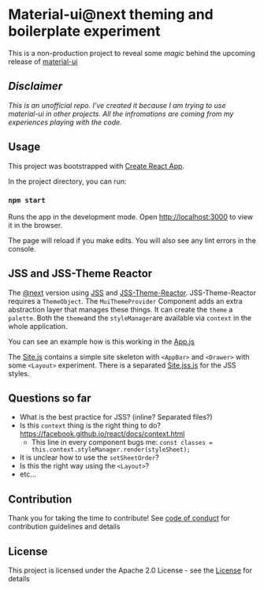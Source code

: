 # Material-ui@next theming and boilerplate experiment

This is a non-production project to reveal some _magic_ behind the upcoming release of [material-ui](http://www.material-ui.com/#/)

## _Disclaimer_
_This is an unofficial repo. I've created it because I am trying to use material-ui in other projects. All the infromations are coming from my experiences playing with the code._

## Usage

This project was bootstrapped with [Create React App](https://github.com/facebookincubator/create-react-app).

In the project directory, you can run:

### `npm start`

Runs the app in the development mode. Open [http://localhost:3000](http://localhost:3000) to view it in the browser.

The page will reload if you make edits. You will also see any lint errors in the console.

## JSS and JSS-Theme Reactor 

The [@next](https://github.com/callemall/material-ui/tree/next) version using [JSS](http://cssinjs.org) and [JSS-Theme-Reactor](https://www.npmjs.com/package/jss-theme-reactor). JSS-Theme-Reactor requires a `ThemeObject`. The `MuiThemeProvider` Component adds an extra abstraction layer that manages these things.  It can create the `theme` a `palette`. Both the `theme`and the `styleManager`are available via `context` in the whole application.

You can see an example how is this working in the [App.js](https://github.com/zsim0n/material-ui-experiment/blob/master/src/App.js)

The [Site.js](https://github.com/zsim0n/material-ui-experiment/blob/master/src/Site.js) contains a simple site skeleton with `<AppBar>` and `<Drawer>` with some `<Layout>` experiment. There is a separated [Site.jss.js](https://github.com/zsim0n/material-ui-experiment/blob/master/src/Site.jss.js) for the JSS styles.

## Questions so far

* What is the best practice for JSS? (inline? Separated files?)
* Is this `context` thing is the right thing to do? https://facebook.github.io/react/docs/context.html
  * This line in every component bugs me: `const classes = this.context.styleManager.render(styleSheet);`
* It is unclear  how to use the `setSheetOrder`?
* Is this the right way using the `<Layout>`?
* etc...

## Contribution

Thank you for taking the time to contribute! See [code of conduct](http://contributor-covenant.org) for contribution guidelines and details

## License

This project is licensed under the Apache 2.0 License - see the [License](https://opensource.org/licenses/Apache-2.0) for details
